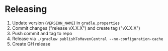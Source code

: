# Releasing

1. Update version (`VERSION_NAME`) in `gradle.properties`
2. Commit changes ("release vX.X.X") and create tag ("vX.X.X")
3. Push commit and tag to repo
4. Release via `./gradlew publishToMavenCentral --no-configuration-cache`
5. Create GH release